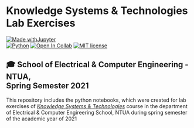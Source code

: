 # Knowledge Systems & Technologies Lab Exercises
[![Made withJupyter](https://img.shields.io/badge/Made%20with-Jupyter-orange?style=for-the-badge&logo=Jupyter)](https://jupyter.org/try) <br/>
[![Python](https://img.shields.io/badge/Python-3.7-blue.svg)](https://www.python.org/)
[![Open In Collab](https://colab.research.google.com/assets/colab-badge.svg)](https://colab.research.google.com/github/john98nf/Knowledge_Systems_Lab)
[![MIT license](https://img.shields.io/badge/License-MIT-blue.svg)](https://github.com/john98nf/Knowledge_Systems_Lab/blob/master/LICENSE)


## 🎓 School of Electrical & Computer Engineering - NTUA, <br/>Spring Semester 2021

This repository includes the python notebooks, which were created for lab exercises of [*Knowledge Systems & Technologies*](https://www.ece.ntua.gr/en/undergraduate/courses/3183) course in the department of Electrical & Computer Engireering School, NTUA during spring semester of the academic year of 2021
